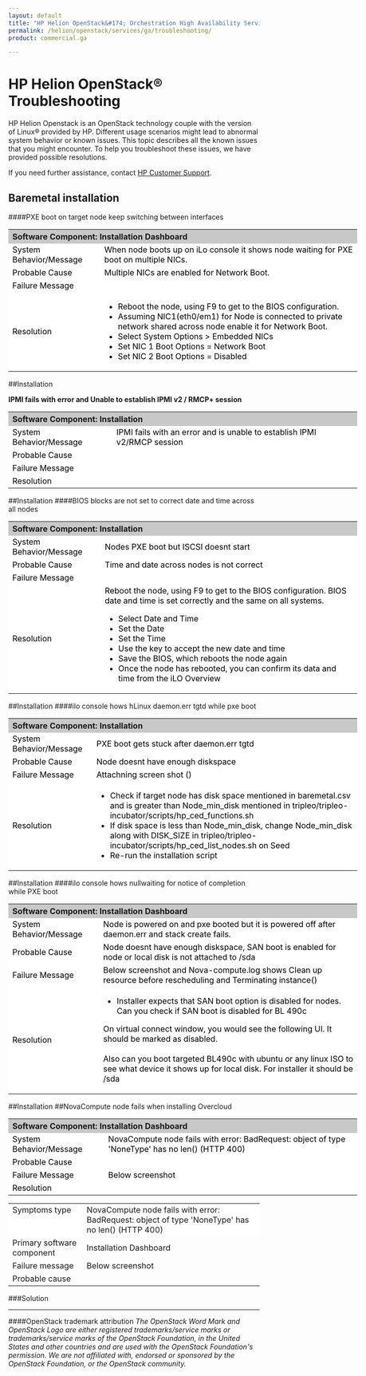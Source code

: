 ```yaml
---
layout: default
title: "HP Helion OpenStack&#174; Orchestration High Availability Service Overview"
permalink: /helion/openstack/services/ga/troubleshooting/
product: commercial.ga

---
```

<!--UNDER REVISION-->

<script>

function PageRefresh {
onLoad="window.refresh"
}

PageRefresh();

</script>
<!--

<p style="font-size: small;"> <a href="/helion/openstack/services/object/overview/">&#9664; PREV</a> | <a href="/helion/openstack/services/overview/">&#9650; UP</a> | <a href="/helion/openstack/services/reporting/overview/"> NEXT &#9654</a> </p> --->


# HP Helion OpenStack&reg;  Troubleshooting

HP Helion Openstack is an OpenStack technology couple with the version of Linux&reg; provided by HP. Different usage scenarios might lead to abnormal system behavior or known issues. This topic describes all the known issues that you might encounter. To help you troubleshoot these issues, we have provided possible resolutions.

If you need further assistance, contact [HP Customer Support]([http://www.hpcloud.com/about/contact](http://www.hpcloud.com/about/contact)).

## Baremetal installation

####PXE boot on target node keep switching between interfaces


<table style="text-align: left; vertical-align: top; min-width: 700px;">
<tr style="background-color: #C8C8C8;">
<th colspan="2">Software Component: Installation Dashboard</th>
</tr>
<tr style="background-color: white; color: black;">
<td>System Behavior/Message</td>
<td>When node boots up on iLo console it shows node waiting for PXE boot on multiple NICs.</td></tr>
<tr style="background-color: white; color: black;">
<td>Probable Cause</td>
<td>Multiple NICs are enabled for Network Boot. &nbsp;</td></tr>
<tr style="background-color: white; color: black;">
<td>Failure Message</td>
<td></td>
<tr style="background-color: white; color: black;">
<td>Resolution</td>
<td>
<ul>
 <li>Reboot the node, using F9 to get to the BIOS configuration.
 <li>Assuming NIC1(eth0/em1) for Node is connected to private network shared across node  enable it for Network Boot. 
 <li> Select System Options > Embedded NICs
<li> Set NIC 1 Boot Options = Network Boot
 <li>Set NIC 2 Boot Options = Disabled
</ul>
</td>
</table>


##Installation

**IPMI fails with error and Unable to establish IPMI v2 / RMCP+ session** 


<table style="text-align: left; vertical-align: top; min-width: 700px;">
<tr style="background-color: #C8C8C8;">
<th colspan="2">Software Component: Installation</th>
</tr>
<tr style="background-color: white; color: black;">
<td>System Behavior/Message</td>
<td>IPMI fails with an error and is unable to establish IPMI v2/RMCP session</td></tr>
<tr style="background-color: white; color: black;">
<td>Probable Cause</td>
<td> &nbsp;</td></tr>
<tr style="background-color: white; color: black;">
<td>Failure Message</td>
<td></td>
<tr style="background-color: white; color: black;">
<td>Resolution</td>
<td>

</table>

##Installation
####BIOS blocks are not set to correct date and time across all nodes


<table style="text-align: left; vertical-align: top; min-width: 700px;">
<tr style="background-color: #C8C8C8;">
<th colspan="2">Software Component: Installation</th>
</tr>
<tr style="background-color: white; color: black;">
<td>System Behavior/Message</td>
<td>Nodes PXE boot but ISCSI doesnt start</td></tr>
<tr style="background-color: white; color: black;">
<td>Probable Cause</td>
<td>Time and date across nodes is not correct</td></tr>
<tr style="background-color: white; color: black;">
<td>Failure Message</td>
<td></td>
<tr style="background-color: white; color: black;">
<td>Resolution</td>
<td>Reboot the node, using F9 to get to the BIOS configuration. BIOS date and time is set correctly and the same on all systems.
<ul><li>Select Date and Time
<li>Set the Date
<li>Set the Time
<li>Use the <ENTER> key to accept the new date and time
<li>Save the BIOS, which reboots the node again
<li>Once the node has rebooted, you can confirm its data and time from the iLO Overview
</td>
</table>

##Installation
####ilo console hows hLinux daemon.err tgtd while pxe boot

<table style="text-align: left; vertical-align: top; min-width: 700px;">
<tr style="background-color: #C8C8C8;">
<th colspan="2">Software Component: Installation</th>
</tr>
<tr style="background-color: white; color: black;">
<td>System Behavior/Message</td>
<td>PXE boot gets stuck after daemon.err tgtd</td></tr>
<tr style="background-color: white; color: black;">
<td>Probable Cause</td>
<td>Node doesnt have enough diskspace</td></tr>
<tr style="background-color: white; color: black;">
<td>Failure Message</td>
<td>Attachning screen shot ()</td>
<tr style="background-color: white; color: black;">
<td>Resolution</td>
<td><ul><li> Check if target node has disk space mentioned in baremetal.csv and is greater than Node_min_disk mentioned in tripleo/tripleo-incubator/scripts/hp_ced_functions.sh 
<li>If disk space is less than Node_min_disk, change Node_min_disk  along with DISK_SIZE in tripleo/tripleo-incubator/scripts/hp_ced_list_nodes.sh  on Seed 
<li> Re-run the installation script 
</ul></li>
</td>
</table>


##Installation
####ilo console hows nullwaiting for notice of completion while PXE boot


<table style="text-align: left; vertical-align: top; min-width: 700px;">
<tr style="background-color: #C8C8C8;">
<th colspan="2">Software Component: Installation Dashboard</th>
</tr>
<tr style="background-color: white; color: black;">
<td>System Behavior/Message</td>
<td>Node is powered on and pxe booted but it is powered off after daemon.err and stack create fails.</td></tr>
<tr style="background-color: white; color: black;">
<td>Probable Cause</td>
<td>Node doesnt have enough diskspace, SAN boot is enabled for node or local disk is not attached to /sda</td></tr>
<tr style="background-color: white; color: black;">
<td>Failure Message</td>
<td>Below screenshot and Nova-compute.log shows Clean up resource before rescheduling and Terminating instance()</td>
<tr style="background-color: white; color: black;">
<td>Resolution</td>
<td><ul><li> Installer expects that SAN boot option is disabled for nodes. Can you check if SAN boot is disabled for BL 490c </ul></li>

On virtual connect window, you would see the following UI. It should be marked as disabled.
<br><br>
Also can you boot targeted BL490c with ubuntu or any linux ISO to see what device it shows up for local disk. For installer it should be /sda
</td>
</table>


##Installation
##NovaCompute node fails when installing Overcloud


<table style="text-align: left; vertical-align: top; min-width: 700px;">
<tr style="background-color: #C8C8C8;">
<th colspan="2">Software Component: Installation Dashboard</th>
</tr>
<tr style="background-color: white; color: black;">
<td>System Behavior/Message</td>
<td>NovaCompute node fails with error: BadRequest: object of type 'NoneType' has no len() (HTTP 400)</td></tr>
<tr style="background-color: white; color: black;">
<td>Probable Cause</td>
<td></td></tr>
<tr style="background-color: white; color: black;">
<td>Failure Message</td>
<td>Below screenshot</td>
<tr style="background-color: white; color: black;">
<td>Resolution</td>
<td>
</td>
</table>

<table style="text-align: left; vertical-align: top;">

<tr style="background-color: white; text-align: left; vertical-align: top;">
<td>Symptoms type</td>
<td>NovaCompute node fails with error: BadRequest: object of type 'NoneType' has no len() (HTTP 400) </td>
</tr>
<td>Primary software component</td>
<td>Installation Dashboard</td>
</tr>
<td>Failure message </td>
<td>Below screenshot</td>
</tr>
<td>Probable cause</td>
<td</td>
</tr>
</table>

###Solution




----
####OpenStack trademark attribution
*The OpenStack Word Mark and OpenStack Logo are either registered trademarks/service marks or trademarks/service marks of the OpenStack Foundation, in the United States and other countries and are used with the OpenStack Foundation's permission. We are not affiliated with, endorsed or sponsored by the OpenStack Foundation, or the OpenStack community.*
